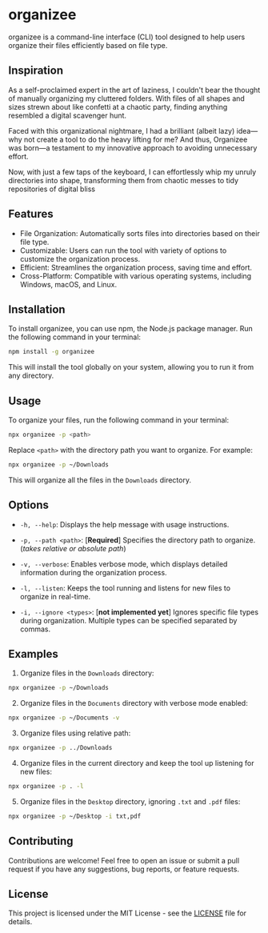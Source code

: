 # organizee

organizee is a command-line interface (CLI) tool designed to help users organize their files efficiently based on file type.

## Inspiration

As a self-proclaimed expert in the art of laziness, I couldn't bear the thought of manually organizing my cluttered folders. With files of all shapes and sizes strewn about like confetti at a chaotic party, finding anything resembled a digital scavenger hunt.

Faced with this organizational nightmare, I had a brilliant (albeit lazy) idea—why not create a tool to do the heavy lifting for me? And thus, Organizee was born—a testament to my innovative approach to avoiding unnecessary effort.

Now, with just a few taps of the keyboard, I can effortlessly whip my unruly directories into shape, transforming them from chaotic messes to tidy repositories of digital bliss

## Features

- File Organization: Automatically sorts files into directories based on their file type.
- Customizable: Users can run the tool with variety of options to customize the organization process.
- Efficient: Streamlines the organization process, saving time and effort.
- Cross-Platform: Compatible with various operating systems, including Windows, macOS, and Linux.

## Installation

To install organizee, you can use npm, the Node.js package manager. Run the following command in your terminal:

```bash
npm install -g organizee
```

This will install the tool globally on your system, allowing you to run it from any directory.

## Usage

To organize your files, run the following command in your terminal:

```bash
npx organizee -p <path>
```

Replace `<path>` with the directory path you want to organize. For example:

```bash
npx organizee -p ~/Downloads
```

This will organize all the files in the `Downloads` directory.

## Options

- `-h, --help`: Displays the help message with usage instructions.

- `-p, --path <path>`: [**Required**] Specifies the directory path to organize. (_takes relative or absolute path_)

- `-v, --verbose`: Enables verbose mode, which displays detailed information during the organization process.

- `-l, --listen`: Keeps the tool running and listens for new files to organize in real-time.

- `-i, --ignore <types>`: [**not implemented yet**] Ignores specific file types during organization. Multiple types can be specified separated by commas.

## Examples

1. Organize files in the `Downloads` directory:

```bash
npx organizee -p ~/Downloads
```

2. Organize files in the `Documents` directory with verbose mode enabled:

```bash
npx organizee -p ~/Documents -v
```

3. Organize files using relative path:

```bash
npx organizee -p ../Downloads
```

4. Organize files in the current directory and keep the tool up listening for new files:

```bash
npx organizee -p . -l
```

5. Organize files in the `Desktop` directory, ignoring `.txt` and `.pdf` files:

```bash
npx organizee -p ~/Desktop -i txt,pdf
```

## Contributing

Contributions are welcome! Feel free to open an issue or submit a pull request if you have any suggestions, bug reports, or feature requests.

## License

This project is licensed under the MIT License - see the [LICENSE](LICENSE) file for details.
